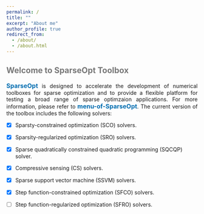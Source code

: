 ```yaml
---
permalink: /
title: ""
excerpt: "About me"
author_profile: true
redirect_from: 
  - /about/
  - /about.html
---
```


<style>
a:link {
  text-decoration: none;
}

a:visited {
  text-decoration: none;
}

a:hover {
  text-decoration: underline;
}

a:active {
  text-decoration: underline;
}
</style>

##  <span style="color:#777777"><b> Welcome to SparseOpt Toolbox</b></span> 

<div style="text-align:justify">  
<a style="font-size: 16px; font-weight: bold;color:#006DB0" href="https://github.com/ShenglongZhou/CSpack" target="_blank">SparseOpt</a> is designed to accelerate the development of numerical toolboxes for sparse optimization and to provide a flexible platform for testing a broad range of sparse optimzaion applications. For more information, please refer to <a style="font-size: 16px; font-weight: bold;color:#006DB0" href="" target="_blank">menu-of-SparseOpt</a>.  The current version of the toolbox includes the following solvers:
</div>
 
- [x]  Sparsty-constrained optimization (SCO) solvers.
- [x]  Sparsity-regularized optimization (SRO) solvers.
- [x]  Sparse quadratically constrained quadratic programming (SQCQP) solver.
- [x]  Compressive sensing (CS) solvers.
- [x]  Sparse support vector machine (SSVM) solvers.
- [x]  Step function-constrained optimization (SFCO) solvers.
- [ ]  Step function-regularized optimization (SFRO) solvers.

